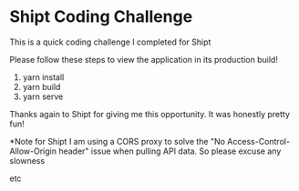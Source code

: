 # Shipt Coding Challenge

This is a quick coding challenge I completed for Shipt 

Please follow these steps to view the application in its production build!

1. yarn install 
2. yarn build
3. yarn serve

Thanks again to Shipt for giving me this opportunity. It was honestly pretty fun!

*Note for Shipt
I am using a CORS proxy to solve the "No Access-Control-Allow-Origin header" issue when pulling API data. So please excuse any slowness

etc
